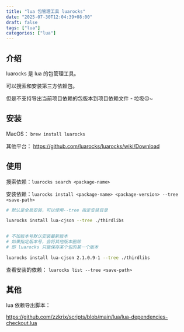 ```yaml
---
title: "lua 包管理工具 luarocks"
date: "2025-07-30T12:04:39+08:00"
draft: false
tags: ["lua"]
categories: ["lua"]
---
```


## 介绍

luarocks 是 lua 的包管理工具。

可以搜索和安装第三方依赖包。

但是不支持导出当前项目依赖的包版本到项目依赖文件 - 垃圾😒~

## 安装

MacOS： `brew install luarocks`

其他平台： <https://github.com/luarocks/luarocks/wiki/Download>

## 使用

搜索依赖：`luarocks search <package-name>`

安装依赖：`luarocks install <package-name> <package-version> --tree <save-path>`

```bash
# 默认是全局安装，可以使用--tree 指定安装目录

luarocks install lua-cjson --tree ./thirdlibs


# 不加版本号默认安装最新版本
# 如果指定版本号，会将其他版本删除
# 即 luarocks 只能保存某个包的某一个版本

luarocks install lua-cjson 2.1.0.9-1 --tree ./thirdlibs
```

查看安装的依赖： `luarocks list --tree <save-path>`

## 其他

lua 依赖导出脚本：

<https://github.com/zzkrix/scripts/blob/main/lua/lua-dependencies-checkout.lua>
